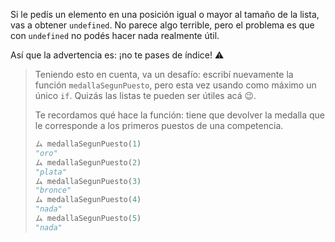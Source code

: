 Si le pedís un elemento en una posición igual o mayor al tamaño de la lista, vas a obtener `undefined`. No parece algo terrible, pero el problema es que con `undefined` no podés hacer nada realmente útil.

Así que la advertencia es: ¡no te pases de índice! :warning:

> Teniendo esto en cuenta, va un desafío: escribí nuevamente la función `medallaSegunPuesto`, pero esta vez usando como máximo un único `if`. Quizás las listas te pueden ser útiles acá :wink:.
>
> Te recordamos qué hace la función: tiene que devolver la medalla que le corresponde a los primeros puestos de una competencia.
>
>```python
>ム medallaSegunPuesto(1)
>"oro"
>ム medallaSegunPuesto(2)
>"plata"
>ム medallaSegunPuesto(3)
>"bronce"
>ム medallaSegunPuesto(4)
>"nada"
>ム medallaSegunPuesto(5)
>"nada"
```
